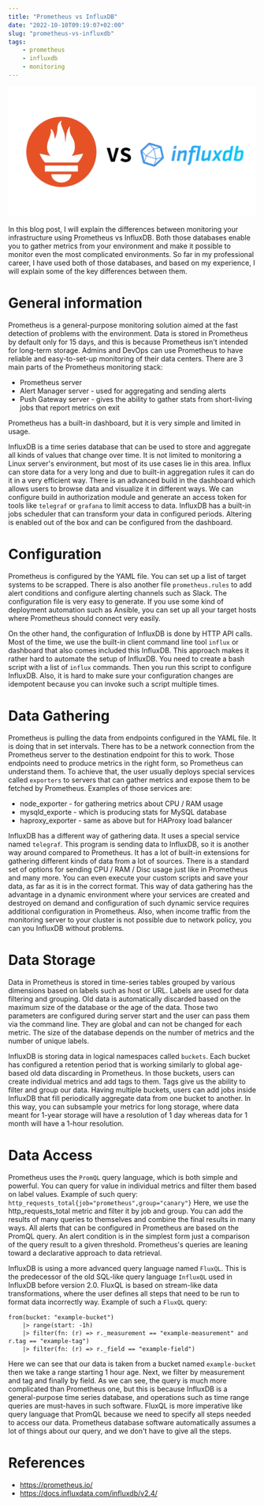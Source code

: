 ```yaml
---
title: "Prometheus vs InfluxDB"
date: "2022-10-10T09:19:07+02:00"
slug: "prometheus-vs-influxdb"
tags:
    - prometheus
    - influxdb
    - monitoring
---
```



![Example image](cover.webp)

In this blog post, I will explain the differences between monitoring your
infrastructure using Prometheus vs InfluxDB. Both those databases enable you to
gather metrics from your environment and make it possible to monitor even the
most complicated environments. So far in my professional career, I have used
both of those databases, and based on my experience, I will explain some of the
key differences between them.

# General information

Prometheus is a general-purpose monitoring solution aimed at the fast detection
of problems with the environment. Data is stored in Prometheus by default only
for 15 days, and this is because Prometheus isn't intended for long-term
storage. Admins and DevOps can use Prometheus to have reliable and
easy-to-set-up monitoring of their data centers. There are 3 main parts of the
Prometheus monitoring stack:
- Prometheus server
- Alert Manager  server - used for aggregating and sending alerts
- Push Gateway server - gives the ability to gather stats from short-living jobs
that report metrics on exit

Prometheus has a built-in dashboard, but it is very simple and limited in usage.

InfluxDB is a time series database that can be used to store and aggregate all
kinds of values that change over time. It is not limited to monitoring a Linux
server's environment, but most of its use cases lie in this area. Influx can
store data for a very long and due to built-in aggregation rules it can do it in
a very efficient way. There is an advanced build in the dashboard which allows
users to browse data and visualize it in different ways. We can configure build
in authorization module and generate an access token for tools like `telegraf`
or `grafana` to limit access to data. InfluxDB has a built-in jobs scheduler
that can transform your data in configured periods. Altering is enabled out of
the box and can be configured from the dashboard.

# Configuration

Prometheus is configured by the YAML file. You can set up a list of target
systems to be scrapped. There is also another file `prometheus.rules` to add
alert conditions and configure alerting channels such as Slack. The
configuration file is very easy to generate. If you use some kind of deployment
automation such as Ansible, you can set up all your target hosts where
Prometheus should connect very easily.

On the other hand, the configuration of InfluxDB is done by HTTP API calls. Most
of the time, we use the built-in client command line tool `influx` or dashboard
that also comes included this InfluxDB. This approach makes it rather hard to
automate the setup of InfluxDB. You need to create a bash script with a list of
`influx` commands. Then you run this script to configure InfluxDB. Also, it is
hard to make sure your configuration changes are idempotent because you can
invoke such a script multiple times.

# Data Gathering

Prometheus is pulling the data from endpoints configured in the YAML file. It is
doing that in set intervals. There has to be a network connection from the
Prometheus server to the destination endpoint for this to work. Those endpoints
need to produce metrics in the right form, so Prometheus can understand them. To
achieve that, the user usually deploys special services called `exporters` to
servers that can gather metrics and expose them to be fetched by Prometheus.
Examples of those services are:
- node_exporter - for gathering metrics about CPU / RAM usage
- mysqld_exporte - which is producing stats for MySQL database
- haproxy_exporter - same as above but for HAProxy load balancer

InfluxDB has a different way of gathering data. It uses a special service named
`telegraf`. This program is sending data to InfluxDB, so it is another way
around compared to Prometheus.  It has a lot of built-in extensions for
gathering different kinds of data from a lot of sources. There is a standard set
of options for sending CPU / RAM / Disc usage just like in Prometheus and many
more. You can even execute your custom scripts and save your data, as far as it
is in the correct format. This way of data gathering has the advantage in a
dynamic environment where your services are created and destroyed on demand and
configuration of such dynamic service requires additional configuration in
Prometheus. Also, when income traffic from the monitoring server to your cluster
is not possible due to network policy, you can you InfluxDB without problems.

# Data Storage

Data in Prometheus is stored in time-series tables grouped by various dimensions
based on labels such as host or URL. Labels are used for data filtering and
grouping. Old data is automatically discarded based on the maximum size of the
database or the age of the data. Those two parameters are configured during
server start and the user can pass them via the command line. They are global
and can not be changed for each metric. The size of the database depends on the
number of metrics and the number of unique labels.

InfluxDB is storing data in logical namespaces called `buckets`. Each bucket has
configured a retention period that is working similarly to global age-based old
data discarding in Prometheus. In those buckets, users can create individual
metrics and add tags to them. Tags give us the ability to filter and group our
data. Having multiple buckets, users can add jobs inside InfluxDB that fill
periodically aggregate data from one bucket to another. In this way, you can
subsample your metrics for long storage, where data meant for 1-year storage
will have a resolution of 1 day whereas data for 1 month will have a 1-hour
resolution.

# Data Access

Prometheus uses the `PromQL` query language, which is both simple and powerful.
You can query for value in individual metrics and filter them based on label
values. Example of such query: ```
http_requests_total{job="prometheus",group="canary"} ``` Here, we use the
http_requests_total metric and filter it by job and group. You can add the
results of many queries to themselves and combine the final results in many
ways. All alerts that can be configured in Prometheus are based on the PromQL
query. An alert condition is in the simplest form just a comparison of the query
result to a given threshold. Prometheus's queries are leaning toward a
declarative approach to data retrieval.

InfluxDB is using a more advanced query language named `FluxQL`. This is the
predecessor of the old SQL-like query language `InfluxQL` used in InfluxDB
before version 2.0. FluxQL is based on stream-like data transformations, where
the user defines all steps that need to be run to format data incorrectly way.
Example of such a `FluxQL` query:

```flux
from(bucket: "example-bucket")
    |> range(start: -1h)
    |> filter(fn: (r) => r._measurement == "example-measurement" and r.tag == "example-tag")
    |> filter(fn: (r) => r._field == "example-field")
```

Here we can see that our data is taken from a bucket named `example-bucket` then
we take a range starting 1 hour age. Next, we filter by measurement and tag and
finally by field. As we can see, the query is much more complicated than
Prometheus one, but this is because InfluxDB is a general-purpose time series
database, and operations such as time range queries are must-haves in such
software. FluxQL is more imperative like query language that PromQL because we
need to specify all steps needed to access our data. Prometheus database
software automatically assumes a lot of things about our query, and we don't
have to give all the steps.

# References

- https://prometheus.io/
- https://docs.influxdata.com/influxdb/v2.4/
